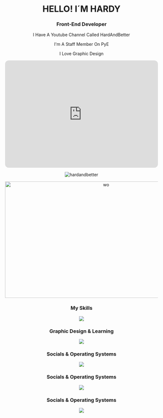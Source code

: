 <h1 align="center">HELLO! I´M HARDY</h1>
<h3 align="center">Front-End Developer</h3>
<p align="center">I Have A Youtube Channel Called HardAndBetter</p>
<p align="center">I'm A Staff Member On PyE</p>
<p align="center">I Love Graphic Design</p>
<iframe style="border-radius:12px" src="https://open.spotify.com/embed/playlist/2IkzPQMnuKQsqKHeCmtBYn?utm_source=generator" width="100%" height="352" frameBorder="0" allowfullscreen="" allow="autoplay; clipboard-write; encrypted-media; fullscreen; picture-in-picture" loading="lazy"></iframe>

<p align="center">
  <img src="https://komarev.com/ghpvc/?username=hardandbetter&label=Profile%20views&color=0e75b6&style=flat" alt="hardandbetter" />

<p align="center">
  <img src="https://i.pinimg.com/736x/f6/25/42/f62542d6c37a229f50ce20130fdab55b.jpg" alt="wo" width="650" height="382"/>
</p>

<h3 align="center">My Skills</h3>
<p align="center">
  <a href="https://skillicons.dev">
    <img src="https://skillicons.dev/icons?i=html,css,js,vscode,github,git" />
  </a>
</p>

<h3 align="center">Graphic Design & Learning</h3>
<p align="center">
  <a href="https://skillicons.dev">
    <img src="https://skillicons.dev/icons?i=ps,pr,blender,java" />
  </a>
</p>

<h3 align="center">Socials & Operating Systems</h3>
<p align="center">
  <a href="https://skillicons.dev">
    <img src="https://skillicons.dev/icons?i=discord,instagram,twitter,apple,windows" />
  </a>
</p>

<h3 align="center">Socials & Operating Systems</h3>
<p align="center">
  <a href="https://skillicons.dev">
    <img src="https://skillicons.dev/icons?i=discord,instagram,twitter,apple,windows" />
  </a>
</p>

<h3 align="center">Socials & Operating Systems</h3>
<p align="center">
  <a href="https://skillicons.dev">
    <img src="https://skillicons.dev/icons?i=discord,instagram,twitter,apple,windows" />
  </a>
</p>
